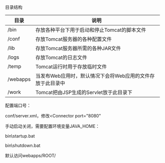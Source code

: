 目录结构

| 目录 | 说明 |
| - | - |
| /bin | 存放各种平台下用于启动和停止Tomcat的脚本文件 |
| /conf | 存放Tomcat服务器的各种配置文件 |
| /lib | 存放Tomcat服务器所需的各种JAR文件 |
| /logs | 存放Tomcat的日志文件 |
| /temp | Tomcat运行时用于存放临时文件 |
| /webapps | 当发布Web应用时，默认情况下会将Web应用的文件存放于此目录中 |
| /work | Tomcat把由JSP生成的Servlet放于此目录下 |




配置端口号：

conf/server.xml，修改<Connector port="8080" 



手动启动关闭，需要配置环境变量JAVA_HOME：

bin\startup.bat

bin\shutdown.bat



默认访问webapps/ROOT/





